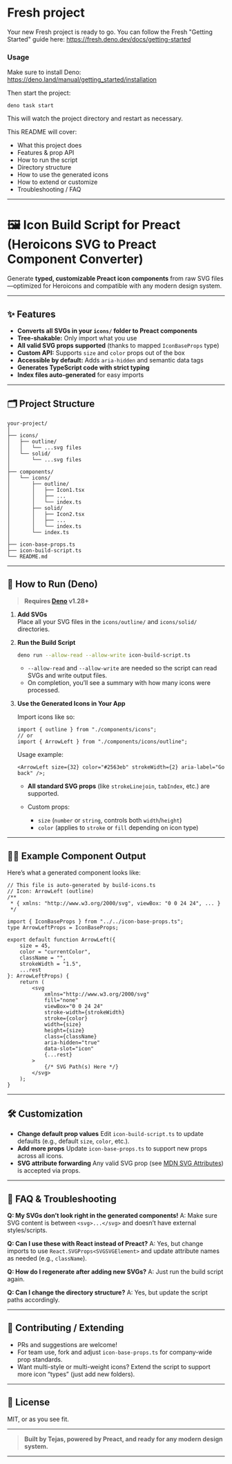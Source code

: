 # Fresh project

Your new Fresh project is ready to go. You can follow the Fresh "Getting
Started" guide here: https://fresh.deno.dev/docs/getting-started

### Usage

Make sure to install Deno: https://deno.land/manual/getting_started/installation

Then start the project:

```
deno task start
```

This will watch the project directory and restart as necessary.

This README will cover:

- What this project does
- Features & prop API
- How to run the script
- Directory structure
- How to use the generated icons
- How to extend or customize
- Troubleshooting / FAQ

---

# 🖼️ Icon Build Script for Preact (Heroicons SVG to Preact Component Converter)

Generate **typed, customizable Preact icon components** from raw SVG
files—optimized for Heroicons and compatible with any modern design system.

---

## ✨ Features

- **Converts all SVGs in your `icons/` folder to Preact components**
- **Tree-shakable:** Only import what you use
- **All valid SVG props supported** (thanks to mapped `IconBaseProps` type)
- **Custom API:** Supports `size` and `color` props out of the box
- **Accessible by default:** Adds `aria-hidden` and semantic data tags
- **Generates TypeScript code with strict typing**
- **Index files auto-generated** for easy imports

---

## 🗂️ Project Structure

```
your-project/
│
├── icons/
│   ├── outline/
│   │   └── ...svg files
│   └── solid/
│       └── ...svg files
│
├── components/
│   └── icons/
│       ├── outline/
│       │   ├── Icon1.tsx
│       │   ├── ...
│       │   └── index.ts
│       ├── solid/
│       │   ├── Icon2.tsx
│       │   ├── ...
│       │   └── index.ts
│       └── index.ts
│
├── icon-base-props.ts
├── icon-build-script.ts
└── README.md
```

---

## 🚀 How to Run (Deno)

> **Requires [Deno](https://deno.com/runtime) v1.28+**

1. **Add SVGs**\
   Place all your SVG files in the `icons/outline/` and `icons/solid/`
   directories.

2. **Run the Build Script**
   ```sh
   deno run --allow-read --allow-write icon-build-script.ts
   ```

   - `--allow-read` and `--allow-write` are needed so the script can read SVGs
     and write output files.
   - On completion, you’ll see a summary with how many icons were processed.

3. **Use the Generated Icons in Your App**

   Import icons like so:

   ```tsx
   import { outline } from "./components/icons";
   // or
   import { ArrowLeft } from "./components/icons/outline";
   ```

   Usage example:

   ```tsx
   <ArrowLeft size={32} color="#2563eb" strokeWidth={2} aria-label="Go back" />;
   ```

   - **All standard SVG props** (like `strokeLinejoin`, `tabIndex`, etc.) are
     supported.
   - Custom props:

     - `size` (`number` or `string`, controls both `width`/`height`)
     - `color` (applies to `stroke` or `fill` depending on icon type)

---

## 🧑‍💻 Example Component Output

Here’s what a generated component looks like:

```tsx
// This file is auto-generated by build-icons.ts
// Icon: ArrowLeft (outline)
/**
 * { xmlns: "http://www.w3.org/2000/svg", viewBox: "0 0 24 24", ... }
 */

import { IconBaseProps } from "../../icon-base-props.ts";
type ArrowLeftProps = IconBaseProps;

export default function ArrowLeft({
	size = 45,
	color = "currentColor",
	className = "",
	strokeWidth = "1.5",
	...rest
}: ArrowLeftProps) {
	return (
		<svg
			xmlns="http://www.w3.org/2000/svg"
			fill="none"
			viewBox="0 0 24 24"
			stroke-width={strokeWidth}
			stroke={color}
			width={size}
			height={size}
			class={className}
			aria-hidden="true"
			data-slot="icon"
			{...rest}
		>
			{/* SVG Path(s) Here */}
		</svg>
	);
}
```

---

## 🛠️ Customization

- **Change default prop values** Edit `icon-build-script.ts` to update defaults
  (e.g., default `size`, `color`, etc.).
- **Add more props** Update `icon-base-props.ts` to support new props across all
  icons.
- **SVG attribute forwarding** Any valid SVG prop (see
  [MDN SVG Attributes](https://developer.mozilla.org/en-US/docs/Web/SVG/Attribute))
  is accepted via props.

---

## 🧩 FAQ & Troubleshooting

**Q: My SVGs don’t look right in the generated components!** A: Make sure SVG
content is between `<svg>...</svg>` and doesn’t have external styles/scripts.

**Q: Can I use these with React instead of Preact?** A: Yes, but change imports
to use `React.SVGProps<SVGSVGElement>` and update attribute names as needed
(e.g., `className`).

**Q: How do I regenerate after adding new SVGs?** A: Just run the build script
again.

**Q: Can I change the directory structure?** A: Yes, but update the script paths
accordingly.

---

## 📣 Contributing / Extending

- PRs and suggestions are welcome!
- For team use, fork and adjust `icon-base-props.ts` for company-wide prop
  standards.
- Want multi-style or multi-weight icons? Extend the script to support more icon
  “types” (just add new folders).

---

## 📝 License

MIT, or as you see fit.

---
> **Built by Tejas, powered by Preact, and ready for any modern design system.**
---
